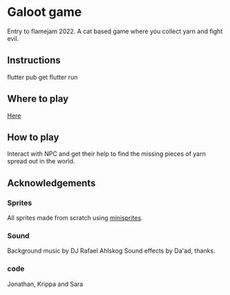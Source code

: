 # Galoot game
Entry to flamejam 2022. A cat based game where you collect yarn and fight evil.

## Instructions
flutter pub get
flutter run

## Where to play
[Here](https://sharyari.github.io/galoot/)

## How to play
Interact with NPC and get their help to find the missing pieces of yarn spread out in the world.

## Acknowledgements

### Sprites
All sprites made from scratch using [minisprites](minisprit.es/).

### Sound
Background music by DJ Rafael Ahlskog
Sound effects by Da'ad, thanks.

### code
Jonathan, Krippa and Sara
